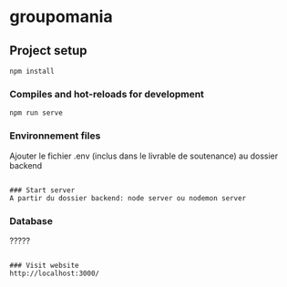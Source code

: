 # groupomania

## Project setup
```
npm install
```

### Compiles and hot-reloads for development
```
npm run serve
```

### Environnement files
Ajouter le fichier .env (inclus dans le livrable de soutenance) au dossier backend
```

### Start server
A partir du dossier backend: node server ou nodemon server
```

### Database
?????
```

### Visit website
http://localhost:3000/
```



